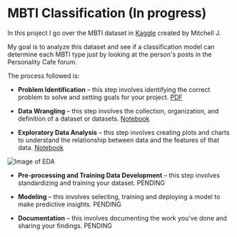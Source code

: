 MBTI Classification (In progress)
==============================

In this project I go over the MBTI dataset in [Kaggle](https://www.kaggle.com/datasnaek/mbti-type) created by Mitchell J.

My goal is to analyze this dataset and see if a classification model can determine each MBTI type just by looking at the person's posts in the Personality Cafe forum.

The process followed is:
* **Problem Identification** – this step involves identifying the correct problem to solve and setting goals for your project. [PDF](https://github.com/DSJourney/MBTI/blob/master/reports/0.%20Problem%20Identification/Problem%20Identification%20-%20MBTI.pdf)

* **Data Wrangling** – this step involves the collection, organization, and definition of a dataset or datasets. [Notebook](https://nbviewer.jupyter.org/github/DSJourney/MBTI/blob/master/notebooks/Data%20Wrangling/MBTI_Data_Wrangling.ipynb)

* **Exploratory Data Analysis** – this step involves creating plots and charts to understand the relationship between data and the features of that data. [Notebook](https://nbviewer.jupyter.org/github/DSJourney/MBTI/blob/master/notebooks/EDA/MBTI_EDA_Clean.ipynb#visuals)

![Image of EDA](https://github.com/DSJourney/MBTI/blob/master/notebooks/2.EDA/Figures/countplot_types_comparison_population.png)

* **Pre-processing and Training Data Development** – this step involves standardizing and training your dataset. PENDING

* **Modeling** – this involves selecting, training and deploying a model to make predictive insights. PENDING

* **Documentation** – this involves documenting the work you’ve done and sharing your findings. PENDING
